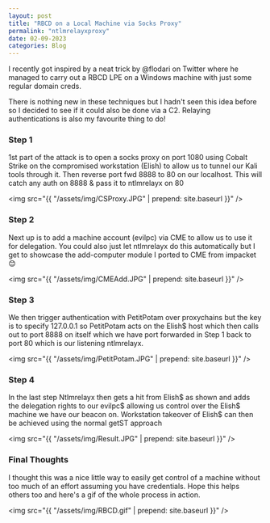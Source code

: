```yaml
---
layout: post
title: "RBCD on a Local Machine via Socks Proxy"
permalink: "ntlmrelayxproxy"
date: 02-09-2023
categories: Blog
---
```


I recently got inspired by a neat trick by @flodari on Twitter where he managed to carry out a RBCD LPE on a Windows machine with just some regular domain creds.

There is nothing new in these techniques but I hadn't seen this idea before so I decided to see if it could also be done via a C2. Relaying authentications is also my favourite thing to do! 

### Step 1

1st part of the attack is to open a socks proxy on port 1080 using Cobalt Strike on the compromised workstation (Elish) to allow us to tunnel our Kali tools through it.
Then reverse port fwd 8888 to 80 on our localhost. This will catch any auth on 8888 & pass it to ntlmrelayx on 80

<img src="{{ "/assets/img/CSProxy.JPG" | prepend: site.baseurl }}" />

### Step 2

Next up is to add a machine account (evilpc) via CME to allow us to use it for delegation. You could also just let ntlmrelayx do this automatically but I get to showcase the add-computer module I ported to CME from impacket😊

<img src="{{ "/assets/img/CMEAdd.JPG" | prepend: site.baseurl }}" />


### Step 3

We then trigger authentication with PetitPotam over proxychains but the key is to specify 127.0.0.1 so PetitPotam acts on the Elish$ host which then calls out to port 8888 on itself which we have port forwarded in Step 1 back to port 80 which is our listening ntlmrelayx.

<img src="{{ "/assets/img/PetitPotam.JPG" | prepend: site.baseurl }}" />

### Step 4

In the last step Ntlmrelayx then gets a hit from Elish$ as shown and adds the delegation rights to our evilpc$ allowing us control over the Elish$ machine we have our beacon on. Workstation takeover of Elish$ can then be achieved using the normal getST approach

<img src="{{ "/assets/img/Result.JPG" | prepend: site.baseurl }}" />


### Final Thoughts

I thought this was a nice little way to easily get control of a machine without too much of an effort assuming you have credentials. Hope this helps others too and here's a gif of the whole process in action.

<img src="{{ "/assets/img/RBCD.gif" | prepend: site.baseurl }}" />
